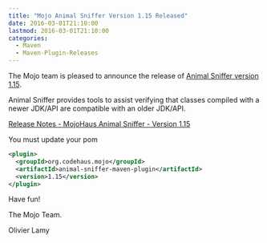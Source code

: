 ```yaml
---
title: "Mojo Animal Sniffer Version 1.15 Released"
date: 2016-03-01T21:10:00
lastmod: 2016-03-01T21:10:00
categories:
  - Maven
  - Maven-Plugin-Releases
---
```

The Mojo team is pleased to announce the release of 
[Animal Sniffer version 1.15](https://mojo.codehaus.org/animal-sniffer/).

Animal Sniffer provides tools to assist verifying that classes
compiled with a newer JDK/API are compatible with an older JDK/API.

[Release Notes - MojoHaus Animal Sniffer - Version 1.15](https://github.com/mojohaus/animal-sniffer/issues?utf8=%E2%9C%93&q=milestone%3A1.15+)

You must update your pom

```xml
<plugin>
  <groupId>org.codehaus.mojo</groupId>
  <artifactId>animal-sniffer-maven-plugin</artifactId>
  <version>1.15</version>
</plugin>
```

Have fun!

The Mojo Team.

Olivier Lamy
